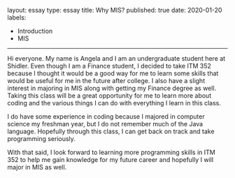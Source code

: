 layout: essay
type: essay
title: Why MIS?
published: true
date: 2020-01-20
labels:
  - Introduction
  - MIS
---

Hi everyone. My name is Angela and I am an undergraduate student here at Shidler. Even though I am a Finance student, I decided to take ITM 352 because I thought it would be a good way for me to learn some skills that would be useful for me in the future after college. I also have a slight interest in majoring in MIS along with getting my Finance degree as well. Taking this class will be a great opportunity for me to learn more about coding and the various things I can do with everything I learn in this class. 

I do have some experience in coding because I majored in computer science my freshman year, but I do not remember much of the Java language. Hopefully through this class, I can get back on track and take programming seriously.

With that said, I look forward to learning more programming skills in ITM 352 to help me gain knowledge for my future career and hopefully I will major in MIS as well.
